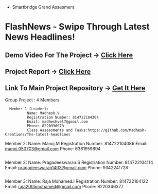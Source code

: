 - Smartbridge Grand Assesment
# FlashNews - Swipe Through Latest News Headlines!

## Demo Video For The Project -> [Click Here](https://drive.google.com/file/d/1Kdy4AewuSbBYCZEcHGjyNJInc-LRyKz1/view?usp=sharing)
## Project Report -> [Click Here](https://drive.google.com/file/d/1ripTctE9P7mw44HjAgDRJZgZH330oQi7/view?usp=sharing)
## Link To Main Project Repository -> [Get It Here](https://github.com/Madhesh-Creations/The-latest-headlines)


 Group Project : 4 Members
```
  Member 1 (Leader): 
          Name: Madhesh.V
          Registration Number: 814722104304
          Email: madheshvel7@gmail.com
          Phone: 8220930973
          Class Assessments and Tasks:https://github.com/Madhesh-Creations/The-latest-headlines
```
  Member 2:
          Name: Manoj.M
          Registration Number: 814722104086 
          Email: manoj.050703@gmail.com
          Phone: 6381959894
```
```
  Member 3:
          Name: Pragadeeswaran.S
          Registration Number: 814722104114
          Email: pragadeeswaran1403@gmail.com
          Phone: 9342241728
```
```
  Member 3:
          Name: Raja Mohamed.I 
          Registration Number: 814722104122 
          Email: raja2005mohamed@gmail.com
          Phone: 8220346377
```
